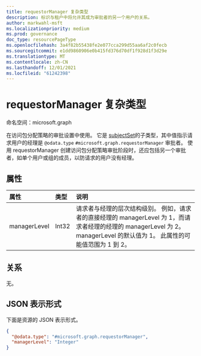 ```yaml
---
title: requestorManager 复杂类型
description: 标识与租户中将允许其成为审批者的另一个用户的关系。
author: markwahl-msft
ms.localizationpriority: medium
ms.prod: governance
doc_type: resourcePageType
ms.openlocfilehash: 3a4f82b55438fe2e077cca299d55aa6af2c0fecb
ms.sourcegitcommit: e1dd9860906e0b415fd376d70df1f928d1f3d29e
ms.translationtype: MT
ms.contentlocale: zh-CN
ms.lasthandoff: 12/01/2021
ms.locfileid: "61242398"
---
```

# <a name="requestormanager-complex-type"></a>requestorManager 复杂类型

命名空间：microsoft.graph

在访问包分配策略的审批设置中使用。
它是 [subjectSet](subjectset.md)的子类型，其中值指示请求用户的经理是 `@odata.type` `#microsoft.graph.requestorManager` 审批者。  使用 requestorManager 创建访问包分配策略审批阶段时，还应包括另一个审批者，如单个用户或组的成员，以防请求的用户没有经理。

## <a name="properties"></a>属性
|属性|类型|说明|
|:---|:---|:---|
|managerLevel|Int32|请求者与经理的层次结构级别。 例如，请求者的直接经理的 managerLevel 为 1，而请求者经理的经理的 managerLevel 为 2。 managerLevel 的默认值为 1。 此属性的可能值范围为 1 到 2。 |

## <a name="relationships"></a>关系
无。
## <a name="json-representation"></a>JSON 表示形式
下面是资源的 JSON 表示形式。
<!-- {
  "blockType": "resource",
  "@odata.type": "microsoft.graph.requestorManager",
  "baseType": "microsoft.graph.subjectSet"
}
-->
``` json
{
  "@odata.type": "#microsoft.graph.requestorManager",
  "managerLevel": "Integer"
}
```


